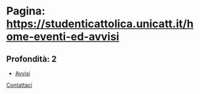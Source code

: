 # Pagina: https://studenticattolica.unicatt.it/home-eventi-ed-avvisi

## Profondità: 2

* [Avvisi](eventi-ed-avvisi-avvisi "Avvisi")

[Contattaci](home-contatti "Contattaci")